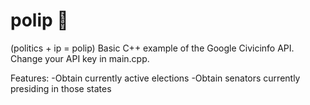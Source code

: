 # polip 🐙
(politics + ip = polip)
Basic C++ example of the Google Civicinfo API. Change your API key in main.cpp.

Features:
-Obtain currently active elections
-Obtain senators currently presiding in those states
